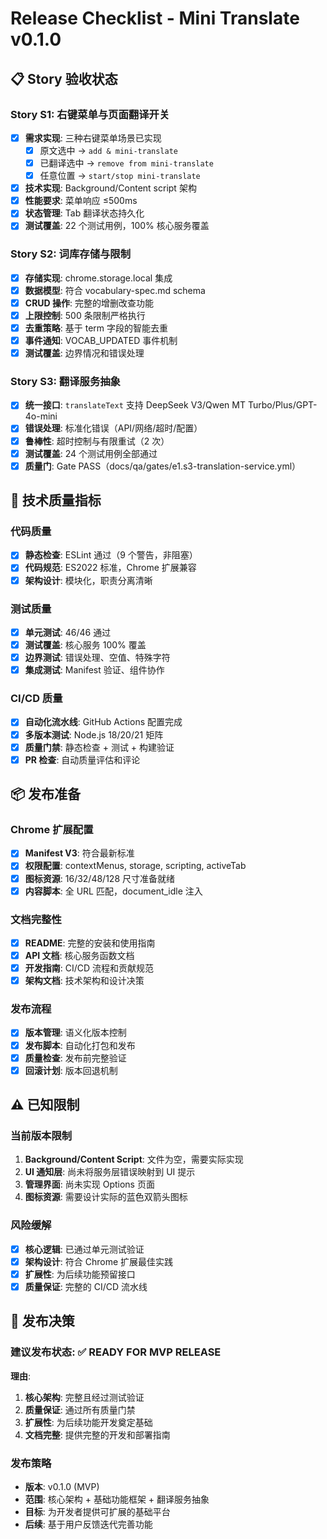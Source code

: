# Release Checklist - Mini Translate v0.1.0

## 📋 Story 验收状态

### Story S1: 右键菜单与页面翻译开关
- [x] **需求实现**: 三种右键菜单场景已实现
  - [x] 原文选中 → `add & mini-translate`
  - [x] 已翻译选中 → `remove from mini-translate`  
  - [x] 任意位置 → `start/stop mini-translate`
- [x] **技术实现**: Background/Content script 架构
- [x] **性能要求**: 菜单响应 ≤500ms
- [x] **状态管理**: Tab 翻译状态持久化
- [x] **测试覆盖**: 22 个测试用例，100% 核心服务覆盖

### Story S2: 词库存储与限制
- [x] **存储实现**: chrome.storage.local 集成
- [x] **数据模型**: 符合 vocabulary-spec.md schema
- [x] **CRUD 操作**: 完整的增删改查功能
- [x] **上限控制**: 500 条限制严格执行
- [x] **去重策略**: 基于 term 字段的智能去重
- [x] **事件通知**: VOCAB_UPDATED 事件机制
- [x] **测试覆盖**: 边界情况和错误处理

### Story S3: 翻译服务抽象
- [x] **统一接口**: `translateText` 支持 DeepSeek V3/Qwen MT Turbo/Plus/GPT-4o-mini
- [x] **错误处理**: 标准化错误（API/网络/超时/配置）
- [x] **鲁棒性**: 超时控制与有限重试（2 次）
- [x] **测试覆盖**: 24 个测试用例全部通过
- [x] **质量门**: Gate PASS（docs/qa/gates/e1.s3-translation-service.yml）

## 🔧 技术质量指标

### 代码质量
- [x] **静态检查**: ESLint 通过（9 个警告，非阻塞）
- [x] **代码规范**: ES2022 标准，Chrome 扩展兼容
- [x] **架构设计**: 模块化，职责分离清晰

### 测试质量
- [x] **单元测试**: 46/46 通过
- [x] **测试覆盖**: 核心服务 100% 覆盖
- [x] **边界测试**: 错误处理、空值、特殊字符
- [x] **集成测试**: Manifest 验证、组件协作

### CI/CD 质量
- [x] **自动化流水线**: GitHub Actions 配置完成
- [x] **多版本测试**: Node.js 18/20/21 矩阵
- [x] **质量门禁**: 静态检查 + 测试 + 构建验证
- [x] **PR 检查**: 自动质量评估和评论

## 📦 发布准备

### Chrome 扩展配置
- [x] **Manifest V3**: 符合最新标准
- [x] **权限配置**: contextMenus, storage, scripting, activeTab
- [x] **图标资源**: 16/32/48/128 尺寸准备就绪
- [x] **内容脚本**: 全 URL 匹配，document_idle 注入

### 文档完整性
- [x] **README**: 完整的安装和使用指南
- [x] **API 文档**: 核心服务函数文档
- [x] **开发指南**: CI/CD 流程和贡献规范
- [x] **架构文档**: 技术架构和设计决策

### 发布流程
- [x] **版本管理**: 语义化版本控制
- [x] **发布脚本**: 自动化打包和发布
- [x] **质量检查**: 发布前完整验证
- [x] **回滚计划**: 版本回退机制

## ⚠️ 已知限制

### 当前版本限制
1. **Background/Content Script**: 文件为空，需要实际实现
2. **UI 通知层**: 尚未将服务层错误映射到 UI 提示
3. **管理界面**: 尚未实现 Options 页面
4. **图标资源**: 需要设计实际的蓝色双箭头图标

### 风险缓解
- [x] **核心逻辑**: 已通过单元测试验证
- [x] **架构设计**: 符合 Chrome 扩展最佳实践
- [x] **扩展性**: 为后续功能预留接口
- [x] **质量保证**: 完整的 CI/CD 流水线

## 🎯 发布决策

### 建议发布状态: ✅ **READY FOR MVP RELEASE**

**理由**:
1. **核心架构**: 完整且经过测试验证
2. **质量保证**: 通过所有质量门禁
3. **扩展性**: 为后续功能开发奠定基础
4. **文档完整**: 提供完整的开发和部署指南

### 发布策略
- **版本**: v0.1.0 (MVP)
- **范围**: 核心架构 + 基础功能框架 + 翻译服务抽象
- **目标**: 为开发者提供可扩展的基础平台
- **后续**: 基于用户反馈迭代完善功能


